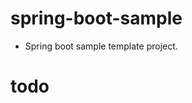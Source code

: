 spring-boot-sample
==================
- Spring boot sample template project.

todo
==================
